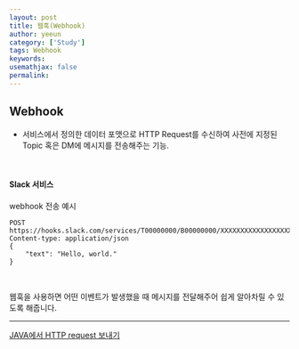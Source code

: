 ```yaml
---
layout: post
title: 웹훅(Webhook)
author: yeeun
category: ['Study']
tags: Webhook
keywords: 
usemathjax: false
permalink: 
---
```


## Webhook
- 서비스에서 정의한 데이터 포맷으로 HTTP Request를 수신하여 사전에 지정된 Topic 혹은 DM에 메시지를 전송해주는 기능.

<br/>

#### Slack 서비스
webhook 전송 예시
```
POST https://hooks.slack.com/services/T00000000/B00000000/XXXXXXXXXXXXXXXXXXXXXXXX
Content-type: application/json
{
    "text": "Hello, world."
}
```

<br/>

웹훅을 사용하면 어떤 이벤트가 발생했을 때 메시지를 전달해주어 쉽게 알아차릴 수 있도록 해줍니다.

<hr>
<a href="2023-04-26-java-http-request.md">JAVA에서 HTTP request 보내기</a>